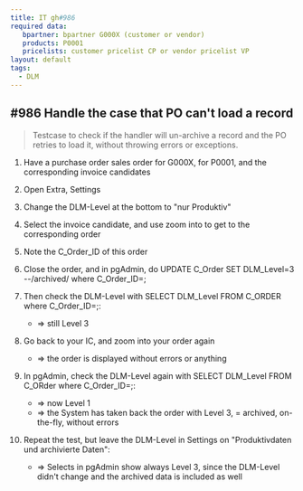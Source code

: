```yaml
---
title: IT gh#986
required data:
   bpartner: bpartner G000X (customer or vendor)
   products: P0001
   pricelists: customer pricelist CP or vendor pricelist VP   
layout: default
tags:
  - DLM
---
```

## #986 Handle the case that PO can't load a record

> Testcase to check if the handler will un-archive a record and the PO retries to load it, without throwing errors or exceptions.

1. Have a purchase order sales order for G000X, for P0001, and the corresponding invoice candidates

1. Open Extra, Settings

1. Change the DLM-Level at the bottom to "nur Produktiv"

1. Select the invoice candidate, and use zoom into to get to the corresponding order

1. Note the C_Order_ID of this order

1. Close the order, and in pgAdmin, do UPDATE C_Order SET DLM_Level=3 --/archived/ where C_Order_ID=<your order ID>;

1. Then check the DLM-Level with SELECT DLM_Level FROM C_ORDER where C_Order_ID=<your order ID>;:
	* => still Level 3
	
1. Go back to your IC, and zoom into your order again
	* => the order is displayed without errors or anything

1. In pgAdmin, check the DLM-Level again with SELECT DLM_Level FROM C_ORder where C_Order_ID=<your order ID>;:
	* => now Level 1
	* => the System has taken back the order with Level 3, = archived, on-the-fly, without errors

1. Repeat the test, but leave the DLM-Level in Settings on "Produktivdaten und archivierte Daten":
	* => Selects in pgAdmin show always Level 3, since the DLM-Level didn't change and the archived data is included as well

